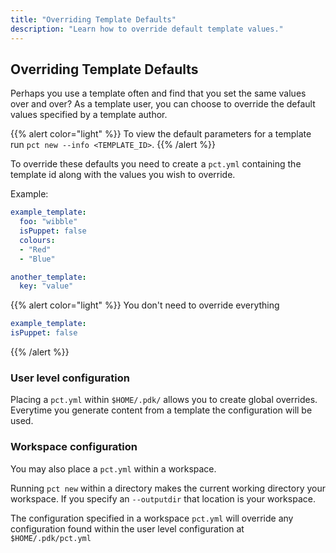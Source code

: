 ```yaml
---
title: "Overriding Template Defaults"
description: "Learn how to override default template values."
---
```


## Overriding Template Defaults

Perhaps you use a template often and find that you set the same values over and over?
As a template user, you can choose to override the default values specified by a template author.

{{% alert color="light" %}}
To view the default parameters for a template run `pct new --info <TEMPLATE_ID>`.
{{% /alert %}}

To override these defaults you need to create a `pct.yml` containing the template id along with the values you wish to override.

Example:

``` yaml
example_template:
  foo: "wibble"
  isPuppet: false
  colours:
  - "Red"
  - "Blue"

another_template:
  key: "value"
```


{{% alert color="light" %}}
You don't need to override everything

``` yaml
example_template:
isPuppet: false
```
{{% /alert %}}
### User level configuration

Placing a `pct.yml` within `$HOME/.pdk/` allows you to create global overrides. Everytime you generate content from a template the configuration will be used.

### Workspace configuration

You may also place a `pct.yml` within a workspace.

Running `pct new` within a directory makes the current working directory your workspace.
If you specify an `--outputdir` that location is your workspace.

The configuration specified in a workspace `pct.yml` will override any configuration found within the user level configuration at `$HOME/.pdk/pct.yml`
